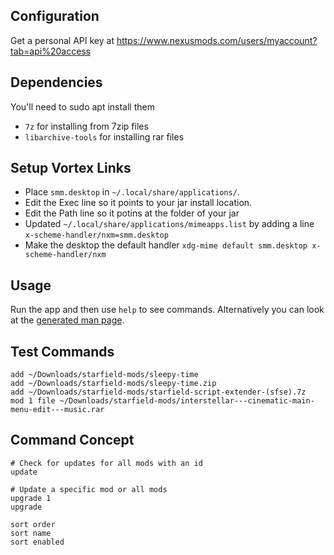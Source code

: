 ## Configuration

Get a personal API key at https://www.nexusmods.com/users/myaccount?tab=api%20access

## Dependencies

You'll need to sudo apt install them

- `7z` for installing from 7zip files
- `libarchive-tools` for installing rar files


## Setup Vortex Links
- Place `smm.desktop` in `~/.local/share/applications/`.
- Edit the Exec line so it points to your jar install location.
- Edit the Path line so it potins at the folder of your jar
- Updated `~/.local/share/applications/mimeapps.list` by adding a line `x-scheme-handler/nxm=smm.desktop`
- Make the desktop the default handler `xdg-mime default smm.desktop x-scheme-handler/nxm`

## Usage

Run the app and then use `help` to see commands. Alternatively you can look at the [generated man page](manual.md).

## Test Commands
```
add ~/Downloads/starfield-mods/sleepy-time
add ~/Downloads/starfield-mods/sleepy-time.zip
add ~/Downloads/starfield-mods/starfield-script-extender-(sfse).7z
mod 1 file ~/Downloads/starfield-mods/interstellar---cinematic-main-menu-edit---music.rar
```

## Command Concept

```
# Check for updates for all mods with an id
update

# Update a specific mod or all mods
upgrade 1
upgrade

sort order
sort name
sort enabled

```
